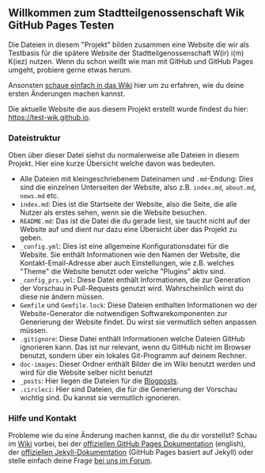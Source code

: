 ## Willkommen zum Stadtteilgenossenschaft Wik GitHub Pages Testen

Die Dateien in diesem "Projekt" bilden zusammen eine Website die wir als Testbasis für die spätere Website der Stadtteilgenossenschaft W(ir) i(m) K(iez) nutzen. Wenn du schon weißt wie man mit GitHub und GitHub Pages umgeht, probiere gerne etwas herum. 

Ansonsten [schaue einfach in das Wiki](https://github.com/test-wik/test-wik.github.io/wiki) hier um zu erfahren, wie du deine ersten Änderungen machen kannst. 

Die aktuelle Website die aus diesem Projekt erstellt wurde findest du hier: https://test-wik.github.io.

### Dateistruktur

Oben über dieser Datei siehst du normalerweise alle Dateien in diesem Projekt. Hier eine kurze Übersicht welche davon was bedeuten.
- Alle Dateien mit kleingeschriebenem Dateinamen und `.md`-Endung: Dies sind die einzelnen Unterseiten der Website, also z.B. `index.md`, `about.md`, `news.md` etc. 
- `index.md`: Dies ist die Startseite der Website, also die Seite, die alle Nutzer als erstes sehen, wenn sie die Website besuchen.
- `README.md`: Das ist die Datei die du gerade liest, sie taucht nicht auf der Website auf und dient nur dazu eine Übersicht über das Projekt zu geben.
- `_config.yml`: Dies ist eine allgemeine Konfigurationsdatei für die Website. Sie enthält Informationen wie den Namen der Website, die Kontakt-Email-Adresse aber auch Einstellungen, wie z.B. welches "Theme" die Website benutzt oder welche "Plugins" aktiv sind. 
- `_config_prs.yml`: Diese Datei enthält Informationen, die zur Generation der Vorschau in Pull-Requests genutzt wird. Wahrscheinlich wirst du diese nie ändern müssen.
- `Gemfile` und `Gemfile.lock`: Diese Dateien enthalten Informationen wo der Website-Generator die notwendigen Softwarekomponenten zur Generierung der Website findet. Du wirst sie vermutlich selten anpassen müssen. 
- `.gitignore`: Diese Datei enthält Informationen welche Dateien GitHub ignorieren kann. Das ist nur relevant, wenn du GitHub nicht im Browser benutzt, sondern über ein lokales Git-Programm auf deinem Rechner.
- `doc-images`: Dieser Ordner enthält Bilder die im Wiki benutzt werden und wird für die Website selber nicht benutzt
- `_posts`: Hier liegen die Dateien für die [Blogposts](https://github.com//test-wik/test-wik.github.io/wiki/Blogpost-schreiben).
- `.circleci`: Hier sind Dateien, die für die Generierung der Vorschau wichtig sind. Du kannst sie vermutlich ignorieren. 

### Hilfe und Kontakt

Probleme wie du eine Änderung machen kannst, die du dir vorstellst? Schau im [Wiki](https://github.com/test-wik/test-wik.github.io/wiki) vorbei, bei der [offiziellen GitHub Pages Dokumentation](https://help.github.com/categories/github-pages-basics/) (english), der [offiziellen Jekyll-Dokumentation](https://jekyllrb.com/docs/step-by-step/04-layouts/) (GitHub Pages basiert auf Jekyll) oder stelle einfach deine Frage [bei uns im Forum](https://forum.stadtteilgenossenschaft-wik.de/c/kommunikation-organisation/website).
